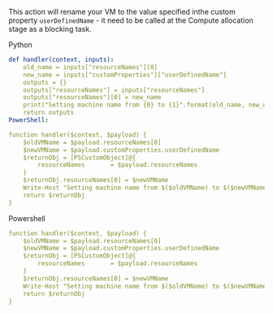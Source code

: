This action will rename your VM to the value specified inthe custom property `userDefinedName` - it need to be called at the Compute allocation stage as a blocking task.

Python

```yaml
def handler(context, inputs):
    old_name = inputs["resourceNames"][0]
    new_name = inputs["customProperties"]["userDefinedName"]
    outputs = {}
    outputs["resourceNames"] = inputs["resourceNames"]
    outputs["resourceNames"][0] = new_name
    print("Setting machine name from {0} to {1}".format(old_name, new_name))
    return outputs
PowerShell:

function handler($context, $payload) {
    $oldVMName = $payload.resourceNames[0]
    $newVMName = $payload.customProperties.userDefinedName
    $returnObj = [PSCustomObject]@{
        resourceNames       = $payload.resourceNames
    }
    $returnObj.resourceNames[0] = $newVMName
    Write-Host "Setting machine name from $($oldVMName) to $($newVMName)"
    return $returnObj
}
```

Powershell

```yaml
function handler($context, $payload) {
    $oldVMName = $payload.resourceNames[0]
    $newVMName = $payload.customProperties.userDefinedName
    $returnObj = [PSCustomObject]@{
        resourceNames       = $payload.resourceNames
    }
    $returnObj.resourceNames[0] = $newVMName
    Write-Host "Setting machine name from $($oldVMName) to $($newVMName)"
    return $returnObj
}
```
